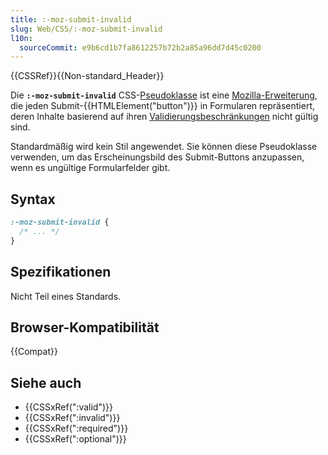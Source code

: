 ```yaml
---
title: :-moz-submit-invalid
slug: Web/CSS/:-moz-submit-invalid
l10n:
  sourceCommit: e9b6cd1b7fa8612257b72b2a85a96dd7d45c0200
---
```


{{CSSRef}}{{Non-standard_Header}}

Die **`:-moz-submit-invalid`** CSS-[Pseudoklasse](/de/docs/Web/CSS/Pseudo-classes) ist eine [Mozilla-Erweiterung](/de/docs/Web/CSS/Mozilla_Extensions), die jeden Submit-{{HTMLElement("button")}} in Formularen repräsentiert, deren Inhalte basierend auf ihren [Validierungsbeschränkungen](/de/docs/Web/HTML/Guides/Constraint_validation) nicht gültig sind.

Standardmäßig wird kein Stil angewendet. Sie können diese Pseudoklasse verwenden, um das Erscheinungsbild des Submit-Buttons anzupassen, wenn es ungültige Formularfelder gibt.

## Syntax

```css
:-moz-submit-invalid {
  /* ... */
}
```

## Spezifikationen

Nicht Teil eines Standards.

## Browser-Kompatibilität

{{Compat}}

## Siehe auch

- {{CSSxRef(":valid")}}
- {{CSSxRef(":invalid")}}
- {{CSSxRef(":required")}}
- {{CSSxRef(":optional")}}
